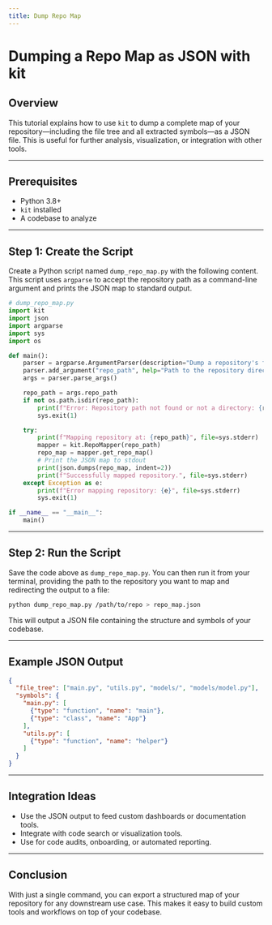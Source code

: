 ```yaml
---
title: Dump Repo Map
---
```


# Dumping a Repo Map as JSON with kit

## Overview

This tutorial explains how to use `kit` to dump a complete map of your repository—including the file tree and all extracted symbols—as a JSON file. This is useful for further analysis, visualization, or integration with other tools.

---

## Prerequisites

- Python 3.8+
- `kit` installed
- A codebase to analyze

---

## Step 1: Create the Script

Create a Python script named `dump_repo_map.py` with the following content. This script uses `argparse` to accept the repository path as a command-line argument and prints the JSON map to standard output.

```python
# dump_repo_map.py
import kit
import json
import argparse
import sys
import os

def main():
    parser = argparse.ArgumentParser(description="Dump a repository's file tree and symbols as JSON using kit.")
    parser.add_argument("repo_path", help="Path to the repository directory.")
    args = parser.parse_args()

    repo_path = args.repo_path
    if not os.path.isdir(repo_path):
        print(f"Error: Repository path not found or not a directory: {repo_path}", file=sys.stderr)
        sys.exit(1)

    try:
        print(f"Mapping repository at: {repo_path}", file=sys.stderr)
        mapper = kit.RepoMapper(repo_path)
        repo_map = mapper.get_repo_map()
        # Print the JSON map to stdout
        print(json.dumps(repo_map, indent=2))
        print(f"Successfully mapped repository.", file=sys.stderr)
    except Exception as e:
        print(f"Error mapping repository: {e}", file=sys.stderr)
        sys.exit(1)

if __name__ == "__main__":
    main()
```

---

## Step 2: Run the Script

Save the code above as `dump_repo_map.py`. You can then run it from your terminal, providing the path to the repository you want to map and redirecting the output to a file:

```sh
python dump_repo_map.py /path/to/repo > repo_map.json
```

This will output a JSON file containing the structure and symbols of your codebase.

---

## Example JSON Output

```json
{
  "file_tree": ["main.py", "utils.py", "models/", "models/model.py"],
  "symbols": {
    "main.py": [
      {"type": "function", "name": "main"},
      {"type": "class", "name": "App"}
    ],
    "utils.py": [
      {"type": "function", "name": "helper"}
    ]
  }
}
```

---

## Integration Ideas

- Use the JSON output to feed custom dashboards or documentation tools.
- Integrate with code search or visualization tools.
- Use for code audits, onboarding, or automated reporting.

---

## Conclusion

With just a single command, you can export a structured map of your repository for any downstream use case. This makes it easy to build custom tools and workflows on top of your codebase.
